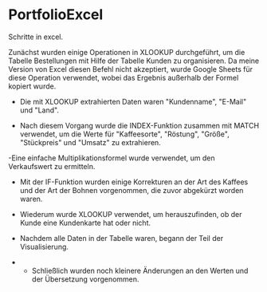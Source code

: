 # PortfolioExcel

Schritte in excel.

Zunächst wurden einige Operationen in XLOOKUP durchgeführt, um die Tabelle Bestellungen mit Hilfe der Tabelle Kunden zu organisieren. Da meine Version von Excel diesen Befehl nicht akzeptiert, wurde Google Sheets für diese Operation verwendet, wobei das Ergebnis außerhalb der Formel kopiert wurde.

- Die mit XLOOKUP extrahierten Daten waren "Kundenname", "E-Mail" und "Land".

- Nach diesem Vorgang wurde die INDEX-Funktion zusammen mit MATCH verwendet, um die Werte für "Kaffeesorte", "Röstung", "Größe", "Stückpreis" und "Umsatz" zu extrahieren.

-Eine einfache Multiplikationsformel wurde verwendet, um den Verkaufswert zu ermitteln.

- Mit der IF-Funktion wurden einige Korrekturen an der Art des Kaffees und der Art der Bohnen vorgenommen, die zuvor abgekürzt worden waren.

- Wiederum wurde XLOOKUP verwendet, um herauszufinden, ob der Kunde eine Kundenkarte hat oder nicht.

- Nachdem alle Daten in der Tabelle waren, begann der Teil der Visualisierung.

- - Schließlich wurden noch kleinere Änderungen an den Werten und der Übersetzung vorgenommen.
 
